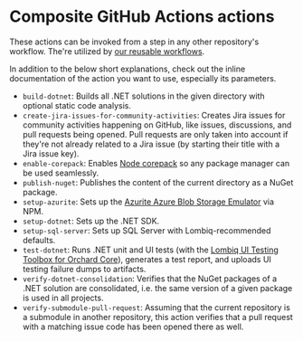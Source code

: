 # Composite GitHub Actions actions

These actions can be invoked from a step in any other repository's workflow. The're utilized by [our reusable workflows](Workflows.md).

In addition to the below short explanations, check out the inline documentation of the action you want to use, especially its parameters.

- `build-dotnet`: Builds all .NET solutions in the given directory with optional static code analysis.
- `create-jira-issues-for-community-activities`: Creates Jira issues for community activities happening on GitHub, like issues, discussions, and pull requests being opened. Pull requests are only taken into account if they're not already related to a Jira issue (by starting their title with a Jira issue key).
- `enable-corepack`: Enables [Node corepack](https://nodejs.org/docs/latest-v16.x/api/corepack.html) so any package manager can be used seamlessly.
- `publish-nuget`: Publishes the content of the current directory as a NuGet package.
- `setup-azurite`: Sets up the [Azurite Azure Blob Storage Emulator](https://docs.microsoft.com/en-us/azure/storage/common/storage-use-azurite) via NPM.
- `setup-dotnet`: Sets up the .NET SDK.
- `setup-sql-server`: Sets up SQL Server with Lombiq-recommended defaults.
- `test-dotnet`: Runs .NET unit and UI tests (with the [Lombiq UI Testing Toolbox for Orchard Core](https://github.com/Lombiq/UI-Testing-Toolbox)), generates a test report, and uploads UI testing failure dumps to artifacts.
- `verify-dotnet-consolidation`: Verifies that the NuGet packages of a .NET solution are consolidated, i.e. the same version of a given package is used in all projects.
- `verify-submodule-pull-request`: Assuming that the current repository is a submodule in another repository, this action verifies that a pull request with a matching issue code has been opened there as well.
